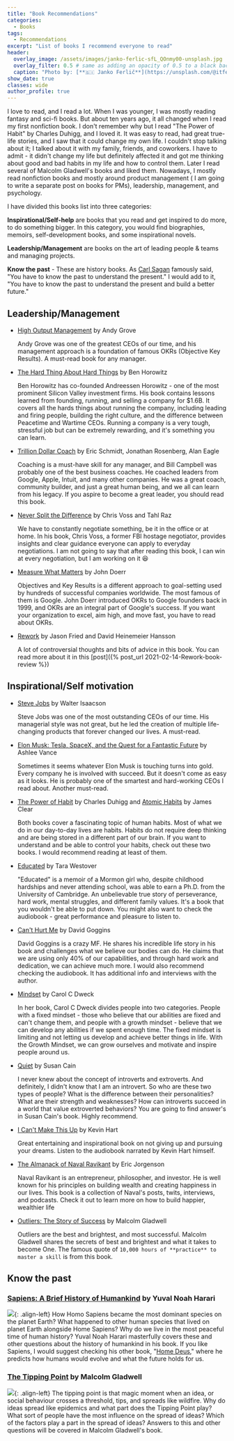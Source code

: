 ```yaml
---
title: "Book Recommendations"
categories:
  - Books
tags:
  - Recommendations
excerpt: "List of books I recommend everyone to read"
header:
  overlay_image: /assets/images/janko-ferlic-sfL_QOnmy00-unsplash.jpg
  overlay_filter: 0.5 # same as adding an opacity of 0.5 to a black background
  caption: "Photo by: [**🇸🇮 Janko Ferlič**](https://unsplash.com/@itfeelslikefilm?utm_source=unsplash&utm_medium=referral&utm_content=creditCopyText) on [**Unsplash**](https://unsplash.com/s/photos/books?utm_source=unsplash&utm_medium=referral&utm_content=creditCopyText)"
show_date: true 
classes: wide
author_profile: true
---
```




I love to read, and I read a lot. When I was younger, I was mostly reading fantasy and sci-fi books. But about ten years ago, it all changed when I read my first nonfiction book. I don't remember why but I read "The Power of Habit" by Charles Duhigg, and I loved it. It was easy to read, had great true-life stories, and I saw that it could change my own life. I couldn't stop talking about it; I talked about it with my family, friends, and coworkers. I have to admit - it didn't change my life but definitely affected it and got me thinking about good and bad habits in my life and how to control them. Later I read several of Malcolm Gladwell's books and liked them. Nowadays, I mostly read nonfiction books and mostly around product management ( I am going to write a separate post on books for PMs), leadership, management, and psychology. 

I have divided this books list into three categories: 

**Inspirational/Self-help** are books that you read and get inspired to do more, to do something bigger. In this category, you would find biographies, memoirs, self-development books, and some inspirational novels. 

**Leadership/Management** are books on the art of leading people & teams and managing projects.

**Know the past** - These are history books. As [Carl Sagan](https://www.goodreads.com/quotes/194992-you-have-to-know-the-past-to-understand-the-present,) famously said, "You have to know the past to understand the present." I would add to it, "You have to know the past to understand the present and build a better future." 

## **Leadership/Management**

- [High Output Management](https://www.amazon.ca/High-Output-Management-Andrew-Grove/dp/0679762884/ref=sr_1_1?crid=137EWJSQBHXZZ&dchild=1&keywords=high+output+management&qid=1627681414&sprefix=high+outpu%2Caps%2C172&sr=8-1) by Andy Grove

  Andy Grove was one of the greatest CEOs of our time, and his management approach is a foundation of famous OKRs (Objective Key Results). A must-read book for any manager. 

- [The Hard Thing About Hard Things](https://www.amazon.ca/Hard-Thing-About-Things-Building/dp/0062273205/ref=sr_1_1?crid=39TD4QUJOA6LV&dchild=1&keywords=hard+things+about+hard+things&qid=1627681454&sprefix=hard+things+%2Caps%2C185&sr=8-1) by Ben Horowitz

  Ben Horowitz has co-founded Andreessen Horowitz - one of the most prominent Silicon Valley investment firms. His book contains lessons learned from founding, running, and selling a company for $1.6B. It covers all the hards things about running the company, including leading and firing people, building the right culture, and the difference between Peacetime and Wartime CEOs. Running a company is a very tough, stressful job but can be extremely rewarding, and it's something you can learn. 

- [Trillion Dollar Coach](https://www.amazon.ca/Trillion-Dollar-Coach-Leadership-Playbook/dp/0062839268/ref=sr_1_1?crid=18Q9Y4Q5VVNXW&dchild=1&keywords=trillion+dollar+coach&qid=1627681480&sprefix=trillion+do%2Caps%2C179&sr=8-1) by Eric Schmidt, Jonathan Rosenberg, Alan Eagle

  Coaching is a must-have skill for any manager, and Bill Campbell was probably one of the best business coaches. He coached leaders from Google, Apple, Intuit, and many other companies. He was a great coach, community builder, and just a great human being, and we all can learn from his legacy. If you aspire to become a great leader, you should read this book.

- [Never Split the Difference](https://www.amazon.ca/Never-Split-Difference-Negotiating-Depended/dp/1847941494/ref=sr_1_1?crid=2OVHNXSFLDV5J&dchild=1&keywords=never+split+the+difference&qid=1627681538&sprefix=never+sp%2Caps%2C181&sr=8-1) by Chris Voss and Tahl Raz

  We have to constantly negotiate something, be it in the office or at home. In his book, Chris Voss, a former FBI hostage negotiator, provides insights and clear guidance everyone can apply to everyday negotiations. I am not going to say that after reading this book, I can win at every negotiation, but I am working on it 😆

- [Measure What Matters](https://www.amazon.ca/Measure-What-Matters-Google-Foundation/dp/0525536221/ref=sr_1_1?crid=38B44P9BPJVDN&dchild=1&keywords=measure+what+matters&qid=1627681583&sprefix=measure+what+%2Caps%2C173&sr=8-1) by John Doerr 

  Objectives and Key Results is a different approach to goal-setting used by hundreds of successful companies worldwide. The most famous of them is Google. John Doerr introduced OKRs to Google founders back in 1999, and OKRs are an integral part of Google's success. If you want your organization to excel, aim high, and move fast, you have to read about OKRs. 

- [Rework](https://www.amazon.ca/Rework-Jason-Fried/dp/0307463745/ref=sr_1_1?dchild=1&keywords=rework&qid=1627681603&sr=8-1) by Jason Fried and David Heinemeier Hansson

  A lot of controversial thoughts and bits of advice in this book. You can read more about it in this [post]({% post_url 2021-02-14-Rework-book-review %})

[comment]: <> (- [Good to Great]&#40;https://www.amazon.ca/Good-Great-Some-Companies-Others/dp/0066620996/ref=sr_1_1?crid=TKBOSJ9K5Y35&dchild=1&keywords=good+to+great&qid=1627682140&sprefix=good+to+great%2Caps%2C177&sr=8-1&#41; )
 

## Inspirational/Self motivation 

- [Steve Jobs](https://www.amazon.ca/Steve-Jobs-Walter-Isaacson/dp/1501127624/ref=sr_1_1?dchild=1&keywords=steve+jobs&qid=1627681628&sr=8-1) by Walter Isaacson

  Steve Jobs was one of the most outstanding CEOs of our time. His managerial style was not great, but he led the creation of multiple life-changing products that forever changed our lives. A must-read. 

- [Elon Musk: Tesla, SpaceX, and the Quest for a Fantastic Future](https://www.amazon.ca/Elon-Musk-SpaceX-Fantastic-Future/dp/006230125X/ref=sr_1_1?dchild=1&keywords=elon+musk&qid=1627681654&sr=8-1) by Ashlee Vance

  Sometimes it seems whatever Elon Musk is touching turns into gold. Every company he is involved with succeed. But it doesn't come as easy as it looks. He is probably one of the smartest and hard-working CEOs I read about. Another must-read. 

- [The Power of Habit](https://www.amazon.ca/Power-Habit-What-Life-Business/dp/0385669763/ref=sr_1_1?dchild=1&keywords=power+of+habit&qid=1627681677&sr=8-1) by Charles Duhigg and [Atomic Habits](https://www.amazon.ca/Atomic-Habits-Proven-Build-Break/dp/0735211299/ref=sr_1_1?crid=GQFFE2F9R8H7&dchild=1&keywords=atomic+habits&qid=1627681696&sprefix=atomic+ha%2Caps%2C202&sr=8-1) by James Clear

  Both books cover a fascinating topic of human habits. Most of what we do in our day-to-day lives are habits. Habits do not require deep thinking and are being stored in a different part of our brain.  If you want to understand and be able to control your habits, check out these two books. I would recommend reading at least of them. 

- [Educated](https://www.amazon.ca/Educated-Tara-Westover/dp/1443452483/ref=sr_1_1?dchild=1&keywords=educated&qid=1627681717&sr=8-1) by Tara Westover

  "Educated" is a memoir of a Mormon girl who, despite childhood hardships and never attending school, was able to earn a Ph.D. from the University of Cambridge. An unbelievable true story of perseverance, hard work, mental struggles, and different family values. It's a book that you wouldn't be able to put down. You might also want to check the audiobook - great performance and pleasure to listen to. 

- [Can't Hurt Me](https://www.amazon.ca/Cant-Hurt-Me-Master-Your/dp/1544512279/ref=sr_1_1?crid=MSZPMRL5NAB7&dchild=1&keywords=cant+hurt+me&qid=1627681746&sprefix=cant+h%2Caps%2C239&sr=8-1) by David Goggins

  David Goggins is a crazy MF. He shares his incredible life story in his book and challenges what we believe our bodies can do. He claims that we are using only 40% of our capabilities, and through hard work and dedication, we can achieve much more. I would also recommend checking the audiobook. It has additional info and interviews with the author. 

- [Mindset](https://www.amazon.ca/Mindset-Psychology-Carol-S-Dweck/dp/0345472322/ref=sr_1_1?dchild=1&keywords=mindset&qid=1627681765&sr=8-1) by Carol C Dweck

  In her book, Carol C Dweck divides people into two categories. People with a fixed mindset - those who believe that our abilities are fixed and can't change them, and people with a growth mindset - believe that we can develop any abilities if we spent enough time. The fixed mindset is limiting and not letting us develop and achieve better things in life. With the Growth Mindset, we can grow ourselves and motivate and inspire people around us. 

- [Quiet](https://www.amazon.ca/Quiet-Power-Introverts-World-Talking/dp/0307352153/ref=sr_1_2?dchild=1&keywords=quiet&qid=1627681785&sr=8-2) by Susan Cain

  I never knew about the concept of introverts and extroverts. And definitely, I didn't know that I am an introvert. So who are these two types of people? What is the difference between their personalities? What are their strength and weaknesses? How can introverts succeed in a world that value extroverted behaviors? You are going to find answer's in Susan Cain's book. Highly recommend.

- [I Can't Make This Up](https://www.amazon.ca/Cant-Make-This-Up-Lessons/dp/1501155571/ref=tmm_pap_swatch_0?_encoding=UTF8&qid=1627681810&sr=8-1) by Kevin Hart

  Great entertaining and inspirational book on not giving up and pursuing your dreams. Listen to the audiobook narrated by Kevin Hart himself. 

- [The Almanack of Naval Ravikant](https://www.amazon.ca/Almanack-Naval-Ravikant-Wealth-Happiness/dp/1544514212/ref=sr_1_1?crid=GQSR6W29O2KS&dchild=1&keywords=naval+ravikant&qid=1627681835&sprefix=naval+ra%2Caps%2C185&sr=8-1) by Eric Jorgenson

  Naval Ravikant is an entrepreneur, philosopher, and investor. He is well known for his principles on building wealth and creating happiness in our lives. This book is a collection of Naval's posts, twits, interviews, and podcasts. Check it out to learn more on how to build happier, wealthier life

- [Outliers: The Story of Success](https://www.amazon.ca/Outliers-Story-Success-Malcolm-Gladwell/dp/0316017930/ref=sr_1_1?crid=3I08X4MM1STPQ&dchild=1&keywords=outliers&qid=1627681927&sprefix=outlie%2Caps%2C197&sr=8-1) by Malcolm Gladwell

  Outliers are the best and brightest, and most successful. Malcolm Gladwell shares the secrets of best and brightest and what it takes to become One. The famous quote of `10,000 hours of **practice** to master a skill` is from this book. 



## Know the past

### [Sapiens: A Brief History of Humankind](https://www.amazon.ca/Sapiens-Humankind-Yuval-Noah-Harari/dp/0771038518/ref=sr_1_1?crid=1SQUHAY7LP7UU&dchild=1&keywords=sapiens&qid=1627681863&sprefix=sapiens%2Caps%2C202&sr=8-1) by Yuval Noah Harari
  
![](https://images-na.ssl-images-amazon.com/images/I/41ZhK-cIjmL._SY264_BO1,204,203,200_QL40_ML2_.jpg){: .align-left} How Homo Sapiens became the most dominant species on the planet Earth? What happened to other human species that lived on planet Earth alongside Home Sapiens? Why do we live in the most peaceful time of human history? Yuval Noah Harari masterfully covers these and other questions about the history of humankind in his book. If you like Sapiens, I would suggest checking his other book, "[Home Deus](https://www.amazon.ca/Homo-Deus-Brief-History-Tomorrow/dp/0771038704/ref=sr_1_1?crid=3GU6DG985YR2C&dchild=1&keywords=homo+deus&qid=1627681880&sprefix=homo+%2Caps%2C203&sr=8-1)," where he predicts how humans would evolve and what the future holds for us. 


### [The Tipping Point](https://www.amazon.ca/Tipping-Point-Little-Things-Difference/dp/0316346624/ref=sr_1_1?dchild=1&keywords=tipping+point&qid=1627681906&sr=8-1) by Malcolm Gladwell

  ![](https://images-na.ssl-images-amazon.com/images/I/31R-U1dkyKL._SY264_BO1,204,203,200_QL40_ML2_.jpg){: .align-left} The tipping point is that magic moment when an idea, or social behaviour crosses a threshold, tips, and spreads like wildfire. Why do ideas spread like epidemics and what part does the Tipping Point play? What sort of people have the most influence on the spread of ideas? Which of the factors play a part in the spread of ideas? Answers to this and other questions will be covered in Malcolm Gladwell's book.  



[comment]: <> (- [David and Goliath]&#40;https://www.amazon.ca/David-Goliath-Underdogs-Misfits-Battling/dp/0316204374/ref=sr_1_1?crid=389Y29XCXL5WC&dchild=1&keywords=david+and+goliath+malcolm+gladwell&qid=1627681947&sprefix=David+and+%2Caps%2C193&sr=8-1&#41; by Malcolm Gladwell)

[comment]: <> (- [How Google Works]&#40;https://www.amazon.ca/How-Google-Works-Eric-Schmidt/dp/1455582344/ref=sr_1_1?crid=3NHUXV1MD1LAS&dchild=1&keywords=how+google+works&qid=1627681990&sprefix=how+google+%2Caps%2C183&sr=8-1&#41; by Eric Schmidt)

[comment]: <> (- [The Everything Store]&#40;https://www.amazon.ca/Everything-Store-Jeff-Bezos-Amazon/dp/0316219282/ref=sr_1_1?crid=33A3K7L1EHIAR&dchild=1&keywords=the+everything+store&qid=1627682009&sprefix=the+ever%2Caps%2C214&sr=8-1&#41; by Brad Stone)







